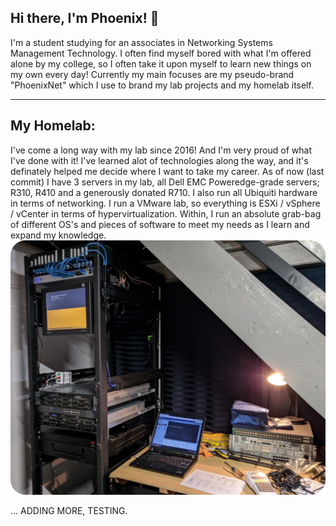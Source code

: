 ## Hi there, I'm Phoenix! 👋
I'm a student studying for an associates in Networking Systems Management Technology.
I often find myself bored with what I'm offered alone by my college, so I often take it upon myself to learn new things on my own every day!
Currently my main focuses are my pseudo-brand "PhoenixNet" which I use to brand my lab projects and my homelab itself.

---

## My Homelab:
I've come a long way with my lab since 2016! And I'm very proud of what I've done with it! I've learned alot of technologies along the way, and it's definately helped me decide where I want to take my career. As of now (last commit) I have 3 servers in my lab, all Dell EMC Poweredge-grade servers; R310, R410 and a generously donated R710. I also run all Ubiquiti hardware in terms of networking. I run a VMware lab, so everything is ESXi / vSphere / vCenter in terms of hypervirtualization. Within, I run an absolute grab-bag of different OS's and pieces of software to meet my needs as I learn and expand my knowledge.
![Lab Picture](/images/labimagerounded.png)


... ADDING MORE, TESTING.
